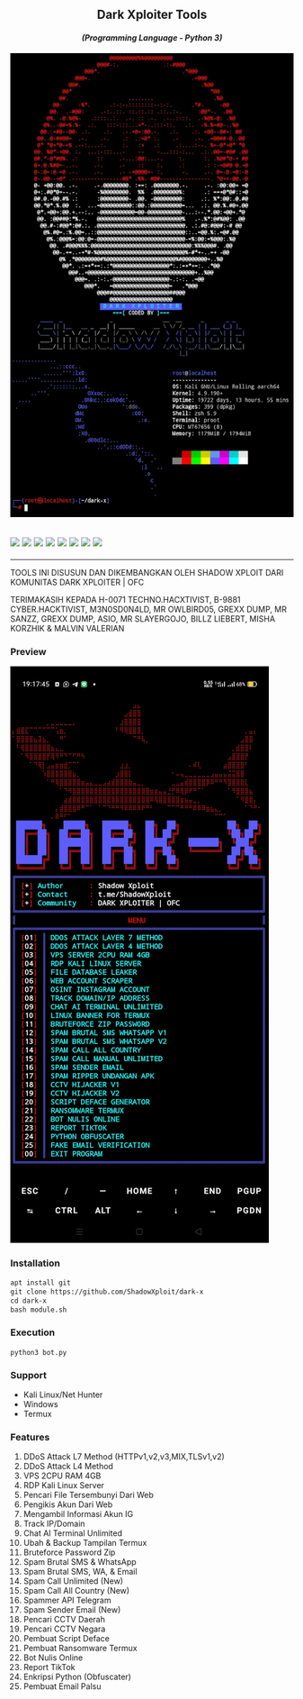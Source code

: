 <h2 align="center">Dark Xploiter Tools</h2>
<em><h4 align="center">(Programming Language - Python 3)</h4></em>

<img src="https://raw.githubusercontent.com/ShadowXploit/dark-x//main/Screenshot.jpg">

 <h2><img src="https://img.shields.io/badge/Author-./Shadow Xploit-blueviolet"/>
<img src="https://img.shields.io/badge/Tool-DarkX-red"/>
<img src="https://img.shields.io/badge/Made%20with-Python%20and%20Bash-yellowgreen"/> <img src="https://img.shields.io/badge/Version-1.4-9cf"/>
<img src="https://img.shields.io/github/issues/ShadowXploit/dark-x.svg?color=%23ff0000"/> <img
<img src="https://img.shields.io/github/forks/ShadowXploit/dark-x.svg?color=%23ffff00"/> <img
<img src="https://img.shields.io/github/stars/ShadowXploit/dark-x.svg?color=%23ff3300"/> <img
<img src="https://img.shields.io/github/license/ShadowXploit/dark-x.svg?color=%230000ff"/> <img
</center>
  </h2>
  <hr>


TOOLS INI DISUSUN DAN DIKEMBANGKAN OLEH SHADOW XPLOIT DARI KOMUNITAS DARK XPLOITER | OFC

TERIMAKASIH KEPADA H-0071 TECHNO.HACXTIVIST, B-9881 CYBER.HACKTIVIST, M3N0SD0N4LD, MR OWLBIRD05, GREXX DUMP, MR SANZZ, GREXX DUMP, ASIO, MR SLAYERGOJO, BILLZ LIEBERT, MISHA KORZHIK & MALVIN VALERIAN

### Preview
<img src="https://raw.githubusercontent.com/ShadowXploit/dark-x/main/Screenshot_2024-06-06-19-17-46-47.jpg">
<p align="center">

### Installation
    apt install git
    git clone https://github.com/ShadowXploit/dark-x
    cd dark-x
    bash module.sh

### Execution
    python3 bot.py

### Support
- Kali Linux/Net Hunter
- Windows
- Termux

### Features
01. DDoS Attack L7 Method (HTTPv1,v2,v3,MIX,TLSv1,v2)
02. DDoS Attack L4 Method
03. VPS 2CPU RAM 4GB
04. RDP Kali Linux Server
05. Pencari File Tersembunyi Dari Web
06. Pengikis Akun Dari Web
07. Mengambil Informasi Akun IG
08. Track IP/Domain
09. Chat AI Terminal Unlimited
10. Ubah & Backup Tampilan Termux
11. Bruteforce Password Zip
12. Spam Brutal SMS & WhatsApp
13. Spam Brutal SMS, WA, & Email
14. Spam Call Unlimited (New)
15. Spam Call All Country (New)
16. Spammer API Telegram
17. Spam Sender Email (New)
18. Pencari CCTV Daerah
19. Pencari CCTV Negara
20. Pembuat Script Deface
21. Pembuat Ransomware Termux
22. Bot Nulis Online
23. Report TikTok
24. Enkripsi Python (Obfuscater)
25. Pembuat Email Palsu
